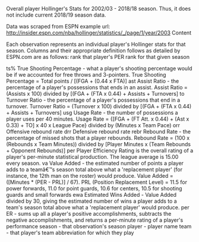 Overall player Hollinger's Stats for 2002/03 - 2018/18 season. Thus, it does not include current 2018/19 season data.

Data was scraped from ESPN example url: http://insider.espn.com/nba/hollinger/statistics/_/page/1/year/2003
Content

Each observation represents an individual player's Hollinger stats for that season. Columns and their appropriate definition follows as detailed by ESPN.com are as follows:
rank that player's PER rank for that given season

ts% True Shooting Percentage - what a player's shooting percentage would be if we accounted for free throws and 3-pointers. True Shooting Percentage = Total points / [(FGA + (0.44 x FTA)]
ast Assist Ratio - the percentage of a player's possessions that ends in an assist. Assist Ratio = (Assists x 100) divided by [(FGA + (FTA x 0.44) + Assists + Turnovers]
to Turnover Ratio - the percentage of a player's possessions that end in a turnover. Turnover Ratio = (Turnover x 100) divided by [(FGA + (FTA x 0.44) + Assists + Turnovers]
usg Usage Rate - the number of possessions a player uses per 40 minutes. Usage Rate = {[FGA + (FT Att. x 0.44) + (Ast x 0.33) + TO] x 40 x League Pace} divided by (Minutes x Team Pace)
orr Offensive rebound rate
drr Defensive rebound rate
rebr Rebound Rate - the percentage of missed shots that a player rebounds. Rebound Rate = (100 x (Rebounds x Team Minutes)) divided by [Player Minutes x (Team Rebounds + Opponent Rebounds)]
per Player Efficiency Rating is the overall rating of a player's per-minute statistical production. The league average is 15.00 every season.
va Value Added - the estimated number of points a player adds to a teamâ€™s season total above what a 'replacement player' (for instance, the 12th man on the roster) would produce. Value Added = ([Minutes * (PER - PRL)] / 67). PRL (Position Replacement Level) = 11.5 for power forwards, 11.0 for point guards, 10.6 for centers, 10.5 for shooting guards and small forwards
ewa Estimated Wins Added - Value Added divided by 30, giving the estimated number of wins a player adds to a team's season total above what a 'replacement player' would produce.
per ER - sums up all a player's positive accomplishments, subtracts the negative accomplishments, and returns a per-minute rating of a player's performance
season - that observation's season
player - player name
team - that player's team abbreviation for which they play
